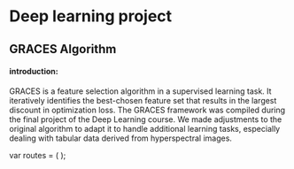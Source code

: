 # Deep learning project
## GRACES Algorithm  
#### introduction:
GRACES is a feature selection algorithm in a supervised learning task. It iteratively identifies the best-chosen feature set that results in the largest discount in optimization loss.
The GRACES framework was compiled during the final project of the Deep Learning course. We made adjustments to the original algorithm to adapt it to handle additional learning tasks, especially dealing with tabular data derived from hyperspectral images.

var routes = (
  <Route name="App">
    <Route name="Admin">
      <Route name="Users"/>
      <Route name="Reports"/>
    </Route>
    <Route name="Course">
      <Route name="Assignments"/>
    </Route>
  </Route>
);
